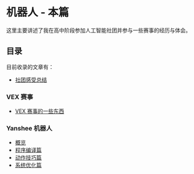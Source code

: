 # 机器人 - 本篇

这里主要讲述了我在高中阶段参加人工智能社团并参与一些赛事的经历与体会。

## 目录

目前收录的文章有：

- [社团感受总结](conclusion)

### VEX 赛事

- [VEX 赛事的一些东西](VEX%20Robotics/VEX-0)

### Yanshee 机器人

- [概览](Yanshee/yanshee-0)
- [程序编译篇](Yanshee/yanshee-1)
- [动作技巧篇](Yanshee/yanshee-2)
- [系统优化篇](Yanshee/yanshee-3)
